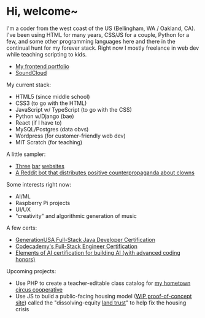 # Hi, welcome~

I'm a coder from the west coast of the US (Bellingham, WA / Oakland, CA). I've been using HTML for many years, CSS/JS for a couple, Python for a few, and some other programming languages here and there in the continual hunt for my forever stack. Right now I mostly freelance in web dev while teaching scripting to kids.

- [My frontend portfolio](https://www.richardhartnell.com)
- [SoundCloud](https://www.soundcloud.com/dawdust)

My current stack:

- HTML5 (since middle school)
- CSS3 (to go with the HTML)
- JavaScript w/ TypeScript (to go with the CSS)
- Python w/Django (bae)
- React (if I have to)
- MySQL/Postgres (data obvs)
- Wordpress (for customer-friendly web dev)
- MIT Scratch (for teaching)

A little sampler:

- [Three](https://www.theadmiraltylounge.com) [bar](https://www.bellaciao.bar) [websites](https://www.nachoproblematic.com)
- [A Reddit bot that distributes positive counterpropaganda about clowns](https://github.com/richard-hartnell/clown-bot)

Some interests right now:

- AI/ML
- Raspberry Pi projects
- UI/UX
- "creativity" and algorithmic generation of music

A few certs:

- [GenerationUSA Full-Stack Java Developer Certification](https://www.richardhartnell.com/Richard-Hartnell-Generation-Cert.pdf)
- [Codecademy's Full-Stack Engineer Certification](https://www.richardhartnell.com/Richard-Hartnell-Codecademy-Cert.pdf)
- [Elements of AI certification for building AI (with advanced coding honors)](https://www.richardhartnell.com/Richard-Hartnell-ElementsOfAI-Cert.png)

Upcoming projects:

- Use PHP to create a teacher-editable class catalog for [my hometown circus cooperative](https://www.bellinghamcircusguild.com)
- Use JS to build a public-facing housing model ([WIP proof-of-concept site](https://www.dissolvingequity.org)) called the "dissolving-equity [land trust](https://en.wikipedia.org/wiki/Community_land_trust)" to help fix the housing crisis
